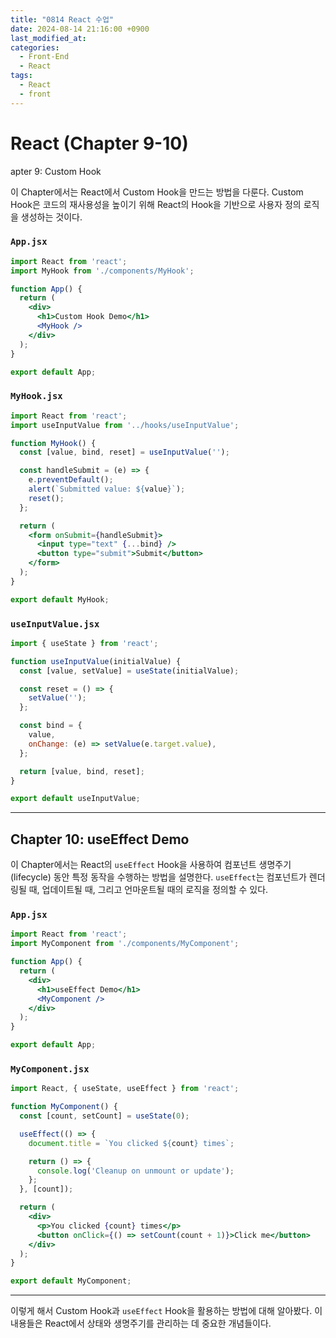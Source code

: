 ```yaml
---
title: "0814 React 수업"
date: 2024-08-14 21:16:00 +0900
last_modified_at: 
categories: 
  - Front-End
  - React
tags:
  - React
  - front
---
```



# React (Chapter 9-10)

apter 9: Custom Hook

이 Chapter에서는 React에서 Custom Hook을 만드는 방법을 다룬다. Custom Hook은 코드의 재사용성을 높이기 위해 React의 Hook을 기반으로 사용자 정의 로직을 생성하는 것이다.

### `App.jsx`

```jsx
import React from 'react';
import MyHook from './components/MyHook';

function App() {
  return (
    <div>
      <h1>Custom Hook Demo</h1>
      <MyHook />
    </div>
  );
}

export default App;
```

### `MyHook.jsx`

```jsx
import React from 'react';
import useInputValue from '../hooks/useInputValue';

function MyHook() {
  const [value, bind, reset] = useInputValue('');

  const handleSubmit = (e) => {
    e.preventDefault();
    alert(`Submitted value: ${value}`);
    reset();
  };

  return (
    <form onSubmit={handleSubmit}>
      <input type="text" {...bind} />
      <button type="submit">Submit</button>
    </form>
  );
}

export default MyHook;
```

### `useInputValue.jsx`

```jsx
import { useState } from 'react';

function useInputValue(initialValue) {
  const [value, setValue] = useState(initialValue);

  const reset = () => {
    setValue('');
  };

  const bind = {
    value,
    onChange: (e) => setValue(e.target.value),
  };

  return [value, bind, reset];
}

export default useInputValue;
```

---

## Chapter 10: useEffect Demo

이 Chapter에서는 React의 `useEffect` Hook을 사용하여 컴포넌트 생명주기(lifecycle) 동안 특정 동작을 수행하는 방법을 설명한다. `useEffect`는 컴포넌트가 렌더링될 때, 업데이트될 때, 그리고 언마운트될 때의 로직을 정의할 수 있다.

### `App.jsx`

```jsx
import React from 'react';
import MyComponent from './components/MyComponent';

function App() {
  return (
    <div>
      <h1>useEffect Demo</h1>
      <MyComponent />
    </div>
  );
}

export default App;
```

### `MyComponent.jsx`

```jsx
import React, { useState, useEffect } from 'react';

function MyComponent() {
  const [count, setCount] = useState(0);

  useEffect(() => {
    document.title = `You clicked ${count} times`;

    return () => {
      console.log('Cleanup on unmount or update');
    };
  }, [count]);

  return (
    <div>
      <p>You clicked {count} times</p>
      <button onClick={() => setCount(count + 1)}>Click me</button>
    </div>
  );
}

export default MyComponent;
```

---

이렇게 해서 Custom Hook과 `useEffect` Hook을 활용하는 방법에 대해 알아봤다. 이 내용들은 React에서 상태와 생명주기를 관리하는 데 중요한 개념들이다.
